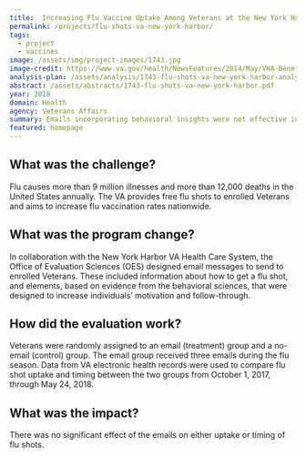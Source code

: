 ```yaml
---
title:  Increasing Flu Vaccine Uptake Among Veterans at the New York Harbor VA
permalink: /projects/flu-shots-va-new-york-harbor/
tags:
  - project
  - vaccines
image: /assets/img/project-images/1743.jpg
image-credit: https://www.va.gov/health/NewsFeatures/2014/May/VHA-Benefits-Goal-Preserving-Your-Good-Health.asp
analysis-plan: /assets/analysis/1743-flu-shots-va-new-york-harbor-analysis-plan.pdf
abstract: /assets/abstracts/1743-flu-shots-va-new-york-harbor.pdf
year: 2018
domain: Health
agency: Veterans Affairs
summary: Emails incorporating behavioral insights were not effective in increasing flu shot uptake.
featured: homepage
---
```

## What was the challenge?

Flu causes more than 9 million illnesses and more than 12,000 deaths in the United States annually. The VA provides free flu shots to enrolled Veterans and aims to increase flu vaccination rates nationwide.

## What was the program change?

In collaboration with the New York Harbor VA Health Care System, the Office of Evaluation Sciences (OES) designed email messages to send to enrolled Veterans. These included information about how to get a flu shot, and elements, based on evidence from the behavioral sciences, that were designed to increase individuals’ motivation and follow-through.

## How did the evaluation work?

Veterans were randomly assigned to an email (treatment) group and a no-email (control) group. The email group received three emails during the flu season. Data from VA electronic health records were used to compare flu shot uptake and timing between the two groups from October 1, 2017, through May 24, 2018.

## What was the impact?

There was no significant effect of the emails on either uptake or timing of flu shots.
